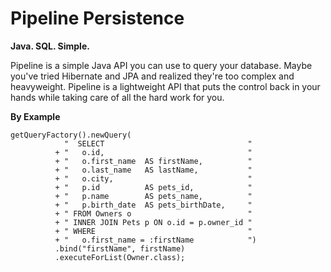 Pipeline Persistence
====================
__Java. SQL. Simple.__

Pipeline is a simple Java API you can use to query your database. Maybe you've tried Hibernate and JPA and realized they're too complex and heavyweight.  Pipeline is a lightweight API that puts the control back in your hands while taking care of all the hard work for you.

__By Example__




    getQueryFactory().newQuery(
                "  SELECT                                "
              + "   o.id,                                "
              + "   o.first_name  AS firstName,          "
              + "   o.last_name   AS lastName,           "
              + "   o.city,                              "              
              + "   p.id          AS pets_id,            "
              + "   p.name        AS pets_name,          "
              + "   p.birth_date  AS pets_birthDate,     "
              + " FROM Owners o                          "
              + " INNER JOIN Pets p ON o.id = p.owner_id "
              + " WHERE                                  "
              + "   o.first_name = :firstName            ")
              .bind("firstName", firstName)
              .executeForList(Owner.class);

